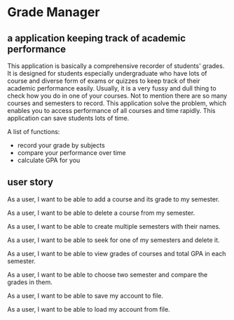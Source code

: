 # Grade Manager

## a application keeping track of academic performance

This application is basically a comprehensive recorder of students' grades. 
It is designed for students especially undergraduate 
who have lots of course and diverse form of exams or quizzes to keep track 
of their academic performance easily. Usually, it is a very fussy and dull thing to 
check how you do in one of your courses. Not to mention there are so many courses 
and semesters to record. This application solve the problem, which enables you to access 
performance of all courses and time rapidly. This application can 
save students lots of time.

A list of functions:
- record your grade by subjects
- compare your performance over time
- calculate GPA for you

## user story

As a user, I want to be able to add a course and its grade to my semester.

As a user, I want to be able to delete a course from my semester.

As a user, I want to be able to create multiple semesters with their names. 

As a user, I want to be able to seek for one of my semesters and delete it.

As a user, I want to be able to view grades of courses and total GPA in each semester. 

As a user, I want to be able to choose two semester and compare the grades in them. 

As a user, I want to be able to save my account to file.

As a user, I want to be able to load my account from file.